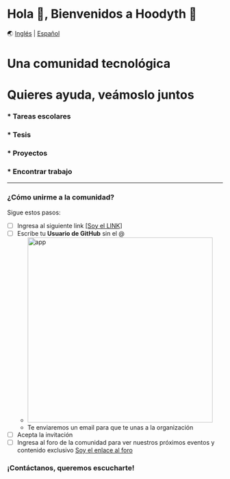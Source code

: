# Hola 👋, Bienvenidos a Hoodyth 🚀

🌏 [Inglés](https://github.com/hoodyth/.github/blob/main/profile/README.en.md) | [Español](https://github.com/hoodyth/.github/blob/main/profile/README.md)

# Una comunidad tecnológica

# Quieres ayuda, veámoslo juntos
### * Tareas escolares
### * Tesis
### * Proyectos
### * Encontrar trabajo

<hr>

### ¿Cómo unirme a la comunidad?

Sigue estos pasos: 

- [ ] Ingresa al siguiente link <a href="https://hoodyth.herokuapp.com/" target="_blank">[Soy el LINK]</a>
- [ ] Escribe tu **Usuario de GitHub** sin el @
    - <a href="https://hoodyth.herokuapp.com/" target="_blank"><img width="432" alt="app" src="https://user-images.githubusercontent.com/23409026/194716710-134b124c-95ac-43d8-8443-6b220e369677.png"></a>
    - Te enviaremos un email para que te unas a la organización
- [ ] Acepta la invitación
- [ ] Ingresa al foro de la comunidad para ver nuestros próximos eventos y contenido exclusivo [Soy el enlace al foro](https://github.com/orgs/hoodyth/discussions)

### ¡Contáctanos, queremos escucharte!
